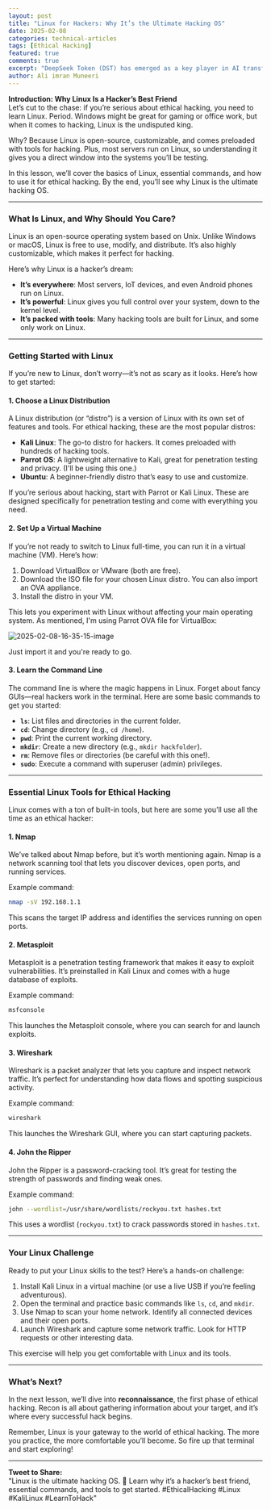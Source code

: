 ```yaml
---
layout: post
title: "Linux for Hackers: Why It’s the Ultimate Hacking OS"
date: 2025-02-08
categories: technical-articles
tags: [Ethical Hacking]
featured: true
comments: true
excerpt: "DeepSeek Token (DST) has emerged as a key player in AI transformative landscape."
author: Ali imran Muneeri
---
```


**Introduction: Why Linux Is a Hacker’s Best Friend**  
Let’s cut to the chase: if you’re serious about ethical hacking, you need to learn Linux. Period. Windows might be great for gaming or office work, but when it comes to hacking, Linux is the undisputed king.  

Why? Because Linux is open-source, customizable, and comes preloaded with tools for hacking. Plus, most servers run on Linux, so understanding it gives you a direct window into the systems you’ll be testing.  

In this lesson, we’ll cover the basics of Linux, essential commands, and how to use it for ethical hacking. By the end, you’ll see why Linux is the ultimate hacking OS.  

---

### **What Is Linux, and Why Should You Care?**

Linux is an open-source operating system based on Unix. Unlike Windows or macOS, Linux is free to use, modify, and distribute. It’s also highly customizable, which makes it perfect for hacking.  

Here’s why Linux is a hacker’s dream:  

- **It’s everywhere**: Most servers, IoT devices, and even Android phones run on Linux.  
- **It’s powerful**: Linux gives you full control over your system, down to the kernel level.  
- **It’s packed with tools**: Many hacking tools are built for Linux, and some only work on Linux.  

---

### **Getting Started with Linux**

If you’re new to Linux, don’t worry—it’s not as scary as it looks. Here’s how to get started:  

#### **1. Choose a Linux Distribution**

A Linux distribution (or “distro”) is a version of Linux with its own set of features and tools. For ethical hacking, these are the most popular distros:  

- **Kali Linux**: The go-to distro for hackers. It comes preloaded with hundreds of hacking tools.  
- **Parrot OS**: A lightweight alternative to Kali, great for penetration testing and privacy.  (I'll be using this one.)
- **Ubuntu**: A beginner-friendly distro that’s easy to use and customize.  

If you’re serious about hacking, start with Parrot or Kali Linux. These are designed specifically for penetration testing and come with everything you need.  

#### **2. Set Up a Virtual Machine**

If you’re not ready to switch to Linux full-time, you can run it in a virtual machine (VM). Here’s how:  

1. Download VirtualBox or VMware (both are free).  
2. Download the ISO file for your chosen Linux distro. You can also import an OVA appliance.
3. Install the distro in your VM.  

This lets you experiment with Linux without affecting your main operating system.  As mentioned, I'm using Parrot OVA file for VirtualBox:

![2025-02-08-16-35-15-image](https://github.com/user-attachments/assets/b1212de4-880b-4c26-bec0-f1a8e0a44698)

Just import it and you're ready to go.

#### **3. Learn the Command Line**

The command line is where the magic happens in Linux. Forget about fancy GUIs—real hackers work in the terminal. Here are some basic commands to get you started:  

- **`ls`**: List files and directories in the current folder.  
- **`cd`**: Change directory (e.g., `cd /home`).  
- **`pwd`**: Print the current working directory.  
- **`mkdir`**: Create a new directory (e.g., `mkdir hackfolder`).  
- **`rm`**: Remove files or directories (be careful with this one!).  
- **`sudo`**: Execute a command with superuser (admin) privileges.  

---

### **Essential Linux Tools for Ethical Hacking**

Linux comes with a ton of built-in tools, but here are some you’ll use all the time as an ethical hacker:  

#### **1. Nmap**

We’ve talked about Nmap before, but it’s worth mentioning again. Nmap is a network scanning tool that lets you discover devices, open ports, and running services.  

Example command:  

```bash
nmap -sV 192.168.1.1
```

This scans the target IP address and identifies the services running on open ports.  

#### **2. Metasploit**

Metasploit is a penetration testing framework that makes it easy to exploit vulnerabilities. It’s preinstalled in Kali Linux and comes with a huge database of exploits.  

Example command:  

```bash
msfconsole
```

This launches the Metasploit console, where you can search for and launch exploits.  

#### **3. Wireshark**

Wireshark is a packet analyzer that lets you capture and inspect network traffic. It’s perfect for understanding how data flows and spotting suspicious activity.  

Example command:  

```bash
wireshark
```

This launches the Wireshark GUI, where you can start capturing packets.  

#### **4. John the Ripper**

John the Ripper is a password-cracking tool. It’s great for testing the strength of passwords and finding weak ones.  

Example command:  

```bash
john --wordlist=/usr/share/wordlists/rockyou.txt hashes.txt
```

This uses a wordlist (`rockyou.txt`) to crack passwords stored in `hashes.txt`.  

---

### **Your Linux Challenge**

Ready to put your Linux skills to the test? Here’s a hands-on challenge:  

1. Install Kali Linux in a virtual machine (or use a live USB if you’re feeling adventurous).  
2. Open the terminal and practice basic commands like `ls`, `cd`, and `mkdir`.  
3. Use Nmap to scan your home network. Identify all connected devices and their open ports.  
4. Launch Wireshark and capture some network traffic. Look for HTTP requests or other interesting data.  

This exercise will help you get comfortable with Linux and its tools.  

---

### **What’s Next?**

In the next lesson, we’ll dive into **reconnaissance**, the first phase of ethical hacking. Recon is all about gathering information about your target, and it’s where every successful hack begins.  

Remember, Linux is your gateway to the world of ethical hacking. The more you practice, the more comfortable you’ll become. So fire up that terminal and start exploring!  

---

**Tweet to Share:**  
"Linux is the ultimate hacking OS. 🐧 Learn why it’s a hacker’s best friend, essential commands, and tools to get started. #EthicalHacking #Linux #KaliLinux #LearnToHack"  
